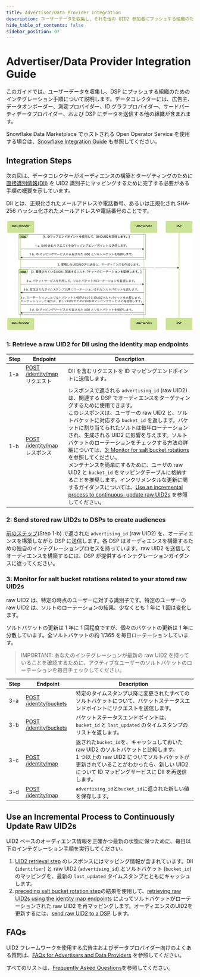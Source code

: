 ```yaml
---
title: Advertiser/Data Provider Integration
description: ユーザーデータを収集し、それを他の UID2 参加者にプッシュする組織のためのインテグレーション手順。
hide_table_of_contents: false
sidebar_position: 07
---
```


# Advertiser/Data Provider Integration Guide

このガイドでは、ユーザーデータを収集し、DSP にプッシュする組織のためのインテグレーション手順について説明します。データコレクターには、広告主、データオンボーダー、測定プロバイダー、ID グラフプロバイダー、サードパーティデータプロバイダー、および DSP にデータを送信する他の組織が含まれます。

<!-- It includes the following sections:
* [Integration Steps](#integration-steps)
   - [Retrieve a raw UID2 for DII using the identity map endpoints](#1-retrieve-a-raw-uid2-for-dii-using-the-identity-map-endpoints)
   - [Send stored raw UID2s to DSPs to create audiences](#2-send-stored-raw-uid2s-to-dsps-to-create-audiences)
   - [Monitor for salt bucket rotations related to your stored raw UID2s](#3-monitor-for-salt-bucket-rotations-related-to-your-stored-raw-uid2s)
* [Use an incremental process to continuously update raw UID2s](#use-an-incremental-process-to-continuously-update-raw-uid2s)
* [FAQs](#faqs) -->

Snowflake Data Marketplace でホストされる Open Operator Service を使用する場合は、[Snowflake Integration Guide](../guides/snowflake_integration.md) も参照してください。

## Integration Steps

次の図は、データコレクターがオーディエンスの構築とターゲティングのために [直接識別情報(DII)](../ref-info/glossary-uid.md#gl-dii) を UID2 識別子にマッピングするために完了する必要がある手順の概要を示しています。

DII とは、正規化されたメールアドレスや電話番号、あるいは正規化され SHA-256 ハッシュ化されたメールアドレスや電話番号のことです。

![](images/advertiser-flow-mermaid.png)

### 1: Retrieve a raw UID2 for DII using the identity map endpoints

| Step | Endpoint                                                          | Description                                                                                                                                                                                                                                                                                                                                                                                                                                                                                                                                                                                                                                                                                                                                                                                                                                                  |
| ---- | ----------------------------------------------------------------- | ------------------------------------------------------------------------------------------------------------------------------------------------------------------------------------------------------------------------------------------------------------------------------------------------------------------------------------------------------------------------------------------------------------------------------------------------------------------------------------------------------------------------------------------------------------------------------------------------------------------------------------------------------------------------------------------------------------------------------------------------------------------------------------------------------------------------------------------------------------ |
| 1-a  | [POST /identity/map](../endpoints/post-identity-map.md)リクエスト | DII を含むリクエストを ID マッピングエンドポイントに送信します。                                                                                                                                                                                                                                                                                                                                                                                                                                                                                                                                                                                                                                                                                                                                                                                             |
| 1-b | [POST /identity/map](../endpoints/post-identity-map.md) レスポンス | レスポンスで返される `advertising_id` (raw UID2) は、関連する DSP でオーディエンスをターゲティングするために使用できます。<br/>このレスポンスは、ユーザーの raw UID2 と、ソルトバケットに対応する `bucket_id` を返します。バケットに割り当てられたソルトは毎年ローテーションされ、生成される UID2 に影響を与えます。ソルトバケットのローテーションをチェックする方法の詳細については、[3: Monitor for salt bucket rotations](#3-monitor-for-salt-bucket-rotations-related-to-your-stored-raw-uid2s)を参照してください。<br/>メンテナンスを簡単にするために、ユーザの raw UID2 と `bucket_id` をマッピングテーブルに格納することを推奨します。インクリメンタルな更新に関するガイダンスについては、[Use an incremental process to continuous-update raw UID2s](#use-an-incremental-process-to-continuously-update-raw-uid2s) を参照してください。|

### 2: Send stored raw UID2s to DSPs to create audiences

[前のステップ](#2-send-stored-raw-uid2s-to-dsps-to-create-audiences)(Step 1-b) で返された `advertising_id` (raw UID2) を、オーディエンスを構築しながら DSP に送信します。各 DSP はオーディエンスを構築するための独自のインテグレーションプロセスを持っています。raw UID2 を送信してオーディエンスを構築するには、DSP が提供するインテグレーションガイダンスに従ってください。

### 3: Monitor for salt bucket rotations related to your stored raw UID2s

raw UID2 は、特定の時点のユーザーに対する識別子です。特定のユーザーの raw UID2 は、ソルトのローテーションの結果、少なくとも 1 年に 1 回は変化します。

ソルトバケットの更新は 1 年に 1 回程度ですが、個々のバケットの更新は 1 年に分散しています。全ソルトバケットの約 1/365 を毎日ローテーションしています。

> IMPORTANT: あなたのインテグレーションが最新の raw UID2 を持っていることを確認するために、アクティブなユーザーのソルトバケットのローテーションを毎日チェックしてください。

| Step | Endpoint                                                        | Description                                                                                                                                                                                                                           |
| ---- | --------------------------------------------------------------- | ------------------------------------------------------------------------------------------------------------------------------------------------------------------------------------------------------------------------------------- |
| 3-a  | [POST /identity/buckets](../endpoints/post-identity-buckets.md) | 特定のタイムスタンプ以降に変更されたすべてのソルトバケットについて、バケットステータスエンドポイントにリクエストを送信します。                                                                                                        |
| 3-b  | [POST /identity/buckets](../endpoints/post-identity-buckets.md) | バケットステータスエンドポイントは、 `bucket_id` と `last_updated` のタイムスタンプのリストを返します。                                                                                                                               |
| 3-c  | [POST /identity/map](../endpoints/post-identity-map.md)         | 返された`bucket_id`を、キャッシュしておいた raw UID2 のソルトバケットと比較します。<br/>1 つ以上の raw UID2 についてソルトバケットが更新されていることがわかったら、新しい UID2 について ID マッピングサービスに DII を再送信します。 |
| 3-d  | [POST /identity/map](../endpoints/post-identity-map.md)         | `advertising_id`と`bucket_id`に返された新しい値を保存します。                                                                                                                                                                         |

## Use an Incremental Process to Continuously Update Raw UID2s

UID2 ベースのオーディエンス情報を正確かつ最新の状態に保つために、毎日以下のインテグレーション手順を実行してください。

1.  [UID2 retrieval step](#1-retrieve-a-raw-uid2-for-dii-using-the-identity-map-endpoints) のレスポンスにはマッピング情報が含まれています。DII (`identifier`) と raw UID2 (`advertising_id`) とソルトバケット (`bucket_id`) のマッピングを、最新の `last_updated` タイムスタンプとともにキャッシュします。
2. [preceding salt bucket rotation step](#3-monitor-for-salt-bucket-rotations-related-to-your-stored-raw-uid2s)の結果を使用して、[retrieving raw UID2s using the identity map endpoints](#1-retrieve-a-raw-uid2-for-dii-using-the-identity-map-endpoints) によってソルトバケットがローテーションされた raw UID2 を再マッピングします。オーディエンスのUID2を更新するには、[send raw UID2 to a DSP](#2-send-stored-raw-uid2s-to-dsps-to-create-audiences) します。

## FAQs

UID2 フレームワークを使用する広告主およびデータプロバイダー向けのよくある質問は、[FAQs for Advertisers and Data Providers](../getting-started/gs-faqs.md#faqs-for-advertisers-and-data-providers) を参照してください。

すべてのリストは、[Frequently Asked Questions](../getting-started/gs-faqs.md)を参照してください。
